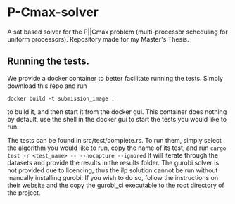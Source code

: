 # P-Cmax-solver

A sat based solver for the P||Cmax problem (multi-processor scheduling for uniform processors).
Repository made for my Master's Thesis.

## Running the tests.

We provide a docker container to better facilitate running the tests.
Simply download this repo and run
```
docker build -t submission_image .
```
to build it, and then start it from the docker gui.
This container does nothing by default, use the shell in the docker gui to start the tests you would like to run.

The tests can be found in src/test/complete.rs. To run them, simply select the algorithm you would like to run, copy the name of its test, and run
```cargo test -r <test_name> -- --nocapture --ignored```
It will iterate through the datasets and provide the results in the results folder.
The gurobi solver is not provided due to licencing, thus the ilp solution cannot be run without manually installing gurobi. If you wish to do so, follow the instructions on their website and the copy the gurobi_ci executable to the root directory of the project.
